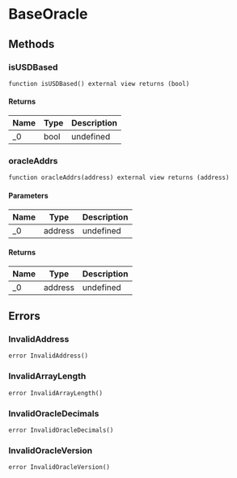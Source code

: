 # BaseOracle









## Methods

### isUSDBased

```solidity
function isUSDBased() external view returns (bool)
```






#### Returns

| Name | Type | Description |
|---|---|---|
| _0 | bool | undefined |

### oracleAddrs

```solidity
function oracleAddrs(address) external view returns (address)
```





#### Parameters

| Name | Type | Description |
|---|---|---|
| _0 | address | undefined |

#### Returns

| Name | Type | Description |
|---|---|---|
| _0 | address | undefined |




## Errors

### InvalidAddress

```solidity
error InvalidAddress()
```






### InvalidArrayLength

```solidity
error InvalidArrayLength()
```






### InvalidOracleDecimals

```solidity
error InvalidOracleDecimals()
```






### InvalidOracleVersion

```solidity
error InvalidOracleVersion()
```







